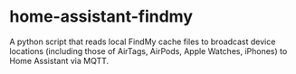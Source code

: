 # home-assistant-findmy
A python script that reads local FindMy cache files to broadcast device locations (including those of AirTags, AirPods, Apple Watches, iPhones) to Home Assistant via MQTT.
